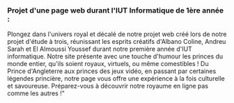 ### Projet d'une page web durant l'IUT Informatique de 1ère année :
  Plongez dans l'univers royal et décalé de notre projet web créé lors de notre projet d'étude à trois, réunissant les esprits créatifs d'Albano Coline, Andreu Sarah et El Almoussi Youssef durant notre première année d'IUT informatique. Notre site présente avec une touche d'humour les princes du monde entier, qu'ils soient royaux, virtuels, ou même comestibles ! Du Prince d'Angleterre aux princes des jeux vidéo, en passant par certaines légendes princière, notre page vous offre une expérience à la fois culturelle et savoureuse. Préparez-vous à découvrir notre royaume en ligne pas comme les autres !"
